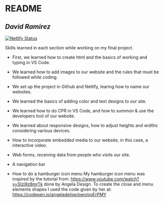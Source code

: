 # README

## _David Ramirez_

[![Netlify Status](https://api.netlify.com/api/v1/badges/debc2f9b-ee23-4af4-9ef7-9c90630ae287/deploy-status)](https://app.netlify.com/sites/about-me-davidrmz26/deploys)

Skills learned in each section while working on my final project.

* First, we learned how to create html and the basics of working and typing in VS Code.

* We learned how to add images to our website and the rules that must be followed while coding.

* We set up the project in Github and Netlify, learing how to name our websites.

* We learned the basics of adding color and text designs to our site.

* We learned how to do CPR in VS Code, and how to summon & use the developers tool of our website.

* We learned about responsive designs, how to adjust heights and widths considering various devices.

* How to incorporate embedded media to our website, in this case, a interactive video.

* Web forms, receiving data from people who visits our site.

* A navigation bar

* How to do a hamburger icon menu
My hamburger icon menu was inspired by the tutorial from: https://www.youtube.com/watch?v=SIzi9z8mrTk done by Angela Design. 
To create the close and menu elements shapes I used the code given by her at: https://codepen.io/angeladelise/pen/poErPMY


